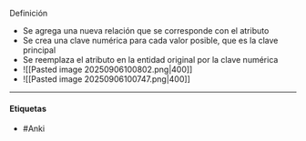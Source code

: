  Definición
- Se agrega una nueva relación que se corresponde con el atributo
- Se crea una clave numérica para cada valor posible, que es la clave principal
- Se reemplaza el atributo en la entidad original por la clave numérica
- ![[Pasted image 20250906100802.png|400]]
- ![[Pasted image 20250906100747.png|400]]
***
#### Etiquetas
- #Anki 